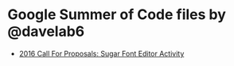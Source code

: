 # Google Summer of Code files by @davelab6

* [2016 Call For Proposals: Sugar Font Editor Activity](2016-sugar-call-for-proposals.md)
